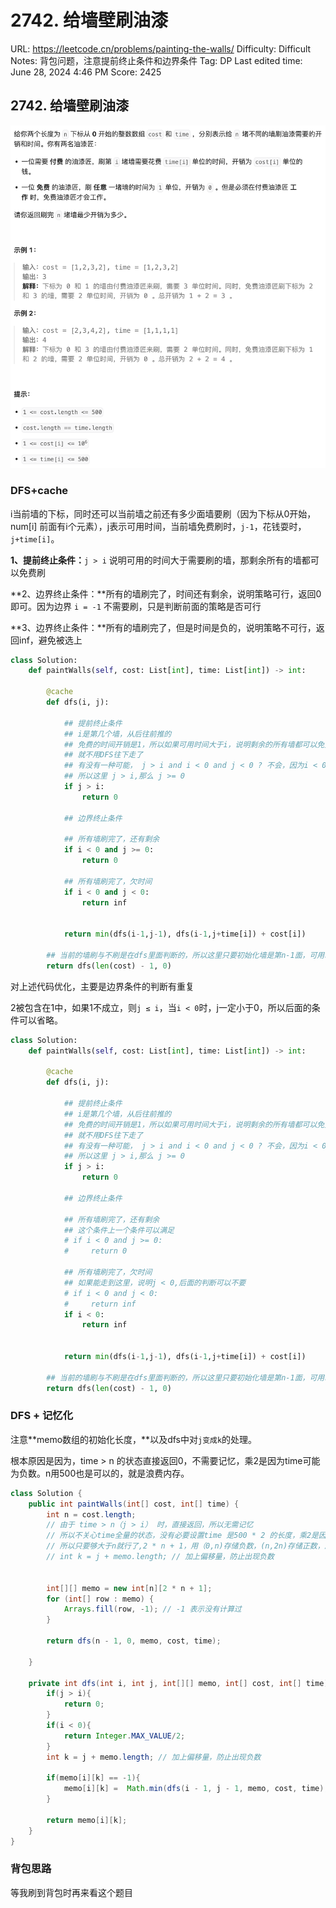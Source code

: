 # 2742. 给墙壁刷油漆

URL: https://leetcode.cn/problems/painting-the-walls/
Difficulty: Difficult
Notes: 背包问题，注意提前终止条件和边界条件
Tag: DP
Last edited time: June 28, 2024 4:46 PM
Score: 2425

## **2742. 给墙壁刷油漆**

![Untitled](image/2742%20%E7%BB%99%E5%A2%99%E5%A3%81%E5%88%B7%E6%B2%B9%E6%BC%86/Untitled.png)

### DFS+cache

i当前墙的下标，同时还可以当前墙之前还有多少面墙要刷（因为下标从0开始，num[i] 前面有i个元素），j表示可用时间，当前墙免费刷时，`j-1`，花钱耍时，`j+time[i]`。

**1、提前终止条件：**`j > i` 说明可用的时间大于需要刷的墙，那剩余所有的墙都可以免费刷

**2、边界终止条件：**所有的墙刷完了，时间还有剩余，说明策略可行，返回0即可。因为边界 `i = -1` 不需要刷，只是判断前面的策略是否可行

**3、边界终止条件：**所有的墙刷完了，但是时间是负的，说明策略不可行，返回inf，避免被选上

```python
class Solution:
    def paintWalls(self, cost: List[int], time: List[int]) -> int:
        
        @cache
        def dfs(i, j):

            ## 提前终止条件
            ## i是第几个墙，从后往前推的
            ## 免费的时间开销是1，所以如果可用时间大于i，说明剩余的所有墙都可以免费刷
            ## 就不用DFS往下走了
            ## 有没有一种可能， j > i and i < 0 and j < 0 ? 不会，因为i < 0 只有一种情况，就是i = -1, 如果j < 0, j不可能大于-1
            ## 所以这里 j > i,那么 j >= 0
            if j > i:
                return 0
            
            ## 边界终止条件
            
            ## 所有墙刷完了，还有剩余
            if i < 0 and j >= 0:
                return 0
            
            ## 所有墙刷完了，欠时间
            if i < 0 and j < 0:
                return inf

            
            return min(dfs(i-1,j-1), dfs(i-1,j+time[i]) + cost[i])
        
        ## 当前的墙刷与不刷是在dfs里面判断的，所以这里只要初始化墙是第n-1面，可用时间是j就行
        return dfs(len(cost) - 1, 0)
```

对上述代码优化，主要是边界条件的判断有重复

2被包含在1中，如果1不成立，则`j ≤ i`，当`i < 0`时，j一定小于0，所以后面的条件可以省略。

```python
class Solution:
    def paintWalls(self, cost: List[int], time: List[int]) -> int:
        
        @cache
        def dfs(i, j):

            ## 提前终止条件
            ## i是第几个墙，从后往前推的
            ## 免费的时间开销是1，所以如果可用时间大于i，说明剩余的所有墙都可以免费刷
            ## 就不用DFS往下走了
            ## 有没有一种可能， j > i and i < 0 and j < 0 ? 不会，因为i < 0 只有一种情况，就是i = -1, 如果j < 0, j不可能大于-1
            ## 所以这里 j > i,那么 j >= 0
            if j > i:
                return 0
            
            ## 边界终止条件
            
            ## 所有墙刷完了，还有剩余
            ## 这个条件上一个条件可以满足
            # if i < 0 and j >= 0:
            #     return 0
            
            ## 所有墙刷完了，欠时间
            ## 如果能走到这里，说明j < 0,后面的判断可以不要
            # if i < 0 and j < 0:
            #     return inf
            if i < 0:
                return inf

            
            return min(dfs(i-1,j-1), dfs(i-1,j+time[i]) + cost[i])
        
        ## 当前的墙刷与不刷是在dfs里面判断的，所以这里只要初始化墙是第n-1面，可用时间是j就行
        return dfs(len(cost) - 1, 0)
```

### DFS + 记忆化

注意**memo数组的初始化长度，**以及dfs中对`j变成k`的处理。

根本原因是因为，time > n 的状态直接返回0，不需要记忆，乘2是因为time可能为负数。n用500也是可以的，就是浪费内存。

```java
class Solution {
    public int paintWalls(int[] cost, int[] time) {
        int n = cost.length;
        // 由于 time > n（j > i） 时，直接返回，所以无需记忆
        // 所以不关心time全量的状态，没有必要设置time 是500 * 2 的长度，乘2是因为j可能为负数，(-500,500)
        // 所以只要够大于n就行了,2 * n + 1，用（0,n)存储负数，(n,2n)存储正数，所以才有          
        // int k = j + memo.length; // 加上偏移量，防止出现负数

        
        int[][] memo = new int[n][2 * n + 1];
        for (int[] row : memo) {
            Arrays.fill(row, -1); // -1 表示没有计算过
        }

        return dfs(n - 1, 0, memo, cost, time);

    }

    private int dfs(int i, int j, int[][] memo, int[] cost, int[] time){
        if(j > i){
            return 0;
        }
        if(i < 0){
            return Integer.MAX_VALUE/2;
        }
        int k = j + memo.length; // 加上偏移量，防止出现负数

        if(memo[i][k] == -1){
            memo[i][k] =  Math.min(dfs(i - 1, j - 1, memo, cost, time), dfs(i-1,j + time[i], memo, cost, time) + cost[i]);
        }

        return memo[i][k];
    }
}
```

### 背包思路

等我刷到背包时再来看这个题目